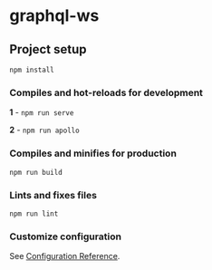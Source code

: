 # graphql-ws

## Project setup
```
npm install
```

### Compiles and hot-reloads for development
**1** - `npm run serve`

**2** - `npm run apollo`

### Compiles and minifies for production
```
npm run build
```

### Lints and fixes files
```
npm run lint
```

### Customize configuration
See [Configuration Reference](https://cli.vuejs.org/config/).
